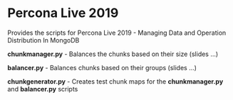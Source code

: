 # Percona Live 2019

Provides the scripts for Percona Live 2019 - Managing Data and Operation Distribution In MongoDB
  
**chunkmanager.py** - Balances the chunks based on their size (slides ...)

**balancer.py** - Balances chunks based on their groups (slides ...)

**chunkgenerator.py**	- Creates test chunk maps for the **chunkmanager.py** and **balancer.py** scripts

